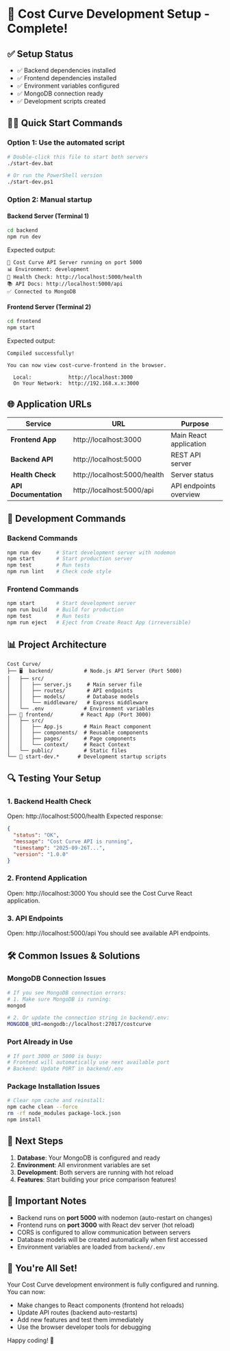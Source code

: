 # 🚀 Cost Curve Development Setup - Complete! 

## ✅ Setup Status
- ✅ Backend dependencies installed
- ✅ Frontend dependencies installed  
- ✅ Environment variables configured
- ✅ MongoDB connection ready
- ✅ Development scripts created

## 🏃‍♂️ Quick Start Commands

### Option 1: Use the automated script
```bash
# Double-click this file to start both servers
./start-dev.bat

# Or run the PowerShell version
./start-dev.ps1
```

### Option 2: Manual startup

#### Backend Server (Terminal 1)
```bash
cd backend
npm run dev
```
Expected output:
```
🚀 Cost Curve API Server running on port 5000
📊 Environment: development
🔗 Health Check: http://localhost:5000/health
📚 API Docs: http://localhost:5000/api
✅ Connected to MongoDB
```

#### Frontend Server (Terminal 2)
```bash
cd frontend
npm start
```
Expected output:
```
Compiled successfully!

You can now view cost-curve-frontend in the browser.

  Local:            http://localhost:3000
  On Your Network:  http://192.168.x.x:3000
```

## 🌐 Application URLs

| Service | URL | Purpose |
|---------|-----|---------|
| **Frontend App** | http://localhost:3000 | Main React application |
| **Backend API** | http://localhost:5000 | REST API server |
| **Health Check** | http://localhost:5000/health | Server status |
| **API Documentation** | http://localhost:5000/api | API endpoints overview |

## 🔧 Development Commands

### Backend Commands
```bash
npm run dev     # Start development server with nodemon
npm start       # Start production server
npm test        # Run tests
npm run lint    # Check code style
```

### Frontend Commands
```bash
npm start       # Start development server
npm run build   # Build for production
npm test        # Run tests
npm run eject   # Eject from Create React App (irreversible)
```

## 📊 Project Architecture

```
Cost Curve/
├── 🖥️  backend/          # Node.js API Server (Port 5000)
│   ├── src/
│   │   ├── server.js     # Main server file
│   │   ├── routes/       # API endpoints
│   │   ├── models/       # Database models
│   │   └── middleware/   # Express middleware
│   └── .env             # Environment variables
├── 🎨 frontend/         # React App (Port 3000)
│   ├── src/
│   │   ├── App.js       # Main React component
│   │   ├── components/  # Reusable components
│   │   ├── pages/       # Page components
│   │   └── context/     # React Context
│   └── public/          # Static files
└── 📄 start-dev.*      # Development startup scripts
```

## 🔍 Testing Your Setup

### 1. Backend Health Check
Open: http://localhost:5000/health
Expected response:
```json
{
  "status": "OK",
  "message": "Cost Curve API is running",
  "timestamp": "2025-09-26T...",
  "version": "1.0.0"
}
```

### 2. Frontend Application
Open: http://localhost:3000
You should see the Cost Curve React application.

### 3. API Endpoints
Open: http://localhost:5000/api
You should see available API endpoints.

## 🛠️ Common Issues & Solutions

### MongoDB Connection Issues
```bash
# If you see MongoDB connection errors:
# 1. Make sure MongoDB is running:
mongod

# 2. Or update the connection string in backend/.env:
MONGODB_URI=mongodb://localhost:27017/costcurve
```

### Port Already in Use
```bash
# If port 3000 or 5000 is busy:
# Frontend will automatically use next available port
# Backend: Update PORT in backend/.env
```

### Package Installation Issues
```bash
# Clear npm cache and reinstall:
npm cache clean --force
rm -rf node_modules package-lock.json
npm install
```

## 📝 Next Steps

1. **Database**: Your MongoDB is configured and ready
2. **Environment**: All environment variables are set
3. **Development**: Both servers are running with hot reload
4. **Features**: Start building your price comparison features!

## 🚨 Important Notes

- Backend runs on **port 5000** with nodemon (auto-restart on changes)
- Frontend runs on **port 3000** with React dev server (hot reload)
- CORS is configured to allow communication between servers
- Database models will be created automatically when first accessed
- Environment variables are loaded from `backend/.env`

## 🎉 You're All Set!

Your Cost Curve development environment is fully configured and running. You can now:
- Make changes to React components (frontend hot reloads)
- Update API routes (backend auto-restarts) 
- Add new features and test them immediately
- Use the browser developer tools for debugging

Happy coding! 🚀